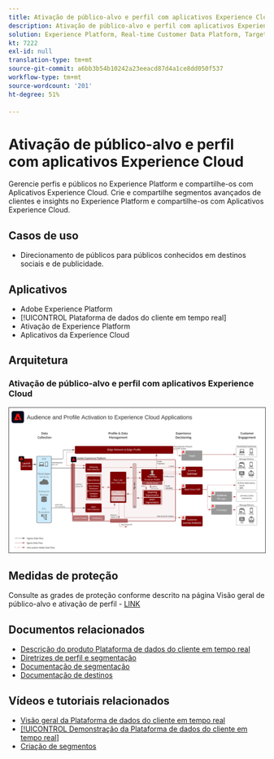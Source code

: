 ```yaml
---
title: Ativação de público-alvo e perfil com aplicativos Experience Cloud
description: Ativação de público-alvo e perfil com aplicativos Experience Cloud
solution: Experience Platform, Real-time Customer Data Platform, Target, Audience Manager, Analytics, Experience Cloud Services
kt: 7222
exl-id: null
translation-type: tm+mt
source-git-commit: a6bb3b54b10242a23eeacd87d4a1ce8dd050f537
workflow-type: tm+mt
source-wordcount: '201'
ht-degree: 51%

---
```


# Ativação de público-alvo e perfil com aplicativos Experience Cloud

Gerencie perfis e públicos no Experience Platform e compartilhe-os com Aplicativos Experience Cloud. Crie e compartilhe segmentos avançados de clientes e insights no Experience Platform e compartilhe-os com Aplicativos Experience Cloud.

## Casos de uso

* Direcionamento de públicos para públicos conhecidos em destinos sociais e de publicidade.

## Aplicativos

* Adobe Experience Platform
* [!UICONTROL Plataforma de dados do cliente em tempo real]
* Ativação de Experience Platform
* Aplicativos da Experience Cloud

## Arquitetura

### Ativação de público-alvo e perfil com aplicativos Experience Cloud

<img src="assets/activation+apps.svg" alt="Arquitetura de referência para Audience and Profile Ativation with Experience Cloud Applications" style="border:1px solid #4a4a4a" />
<br>

## Medidas de proteção

Consulte as grades de proteção conforme descrito na página Visão geral de público-alvo e ativação de perfil - [LINK](overview.md)

## Documentos relacionados

* [Descrição do produto Plataforma de dados do cliente em tempo real](https://helpx.adobe.com/br/legal/product-descriptions/real-time-customer-data-platform.html)
* [Diretrizes de perfil e segmentação](https://experienceleague.adobe.com/docs/experience-platform/profile/guardrails.html?lang=pt-BR)
* [Documentação de segmentação](https://experienceleague.adobe.com/docs/experience-platform/segmentation/api/streaming-segmentation.html?lang=pt-BR)
* [Documentação de destinos](https://experienceleague.adobe.com/docs/experience-platform/destinations/catalog/overview.html?lang=pt-BR)

## Vídeos e tutoriais relacionados

* [Visão geral da Plataforma de dados do cliente em tempo real](https://experienceleague.adobe.com/docs/platform-learn/tutorials/application-services/rtcdp/understanding-the-real-time-customer-data-platform.html?lang=pt-BR)
* [[!UICONTROL Demonstração da Plataforma de dados do cliente em tempo real]](https://experienceleague.adobe.com/docs/platform-learn/tutorials/application-services/rtcdp/demo.html?lang=pt-BR)
* [Criação de segmentos](https://experienceleague.adobe.com/docs/platform-learn/tutorials/segments/create-segments.html?lang=pt-BR)
